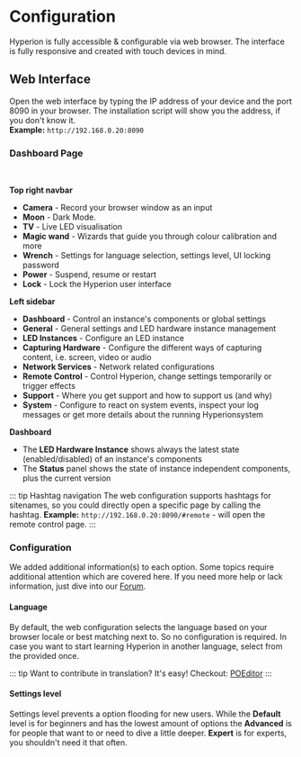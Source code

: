 # Configuration
Hyperion is fully accessible & configurable via web browser. The interface is fully responsive and created with touch devices in mind.

## Web Interface
Open the web interface by typing the IP address of your device and the port 8090 in your browser. The installation script will show you the address, if you don't know it. \
**Example:** `http://192.168.0.20:8090`

### Dashboard Page
<br>
<ImageWrap src="/images/en/user_config_dash.jpg" alt="Hyperion Web Configuration - Dashboard" />


 **Top right navbar**
 * **Camera** - Record your browser window as an input
 * **Moon** - Dark Mode.
 * **TV** - Live LED visualisation
 * **Magic wand** - Wizards that guide you through colour calibration and more
 * **Wrench** - Settings for language selection, settings level, UI locking password
 * **Power** - Suspend, resume or restart
 * **Lock** - Lock the Hyperion user interface 
 
 **Left sidebar**
 * **Dashboard** - Control an instance's components or global settings
 * **General** - General settings and LED hardware instance management
 * **LED Instances** - Configure an LED instance
 * **Capturing Hardware** - Configure the different ways of capturing content, i.e. screen, video or audio 
 * **Network Services** - Network related configurations
 * **Remote Control** - Control Hyperion, change settings temporarily or trigger effects
 * **Support** - Where you get support and how to support us (and why)
 * **System** - Configure to react on system events, inspect your log messages or get more details about the running Hyperionsystem

 **Dashboard**
 * The **LED Hardware Instance** shows always the latest state (enabled/disabled) of an instance's components
 * The **Status** panel shows the state of instance independent components, plus the current version

::: tip Hashtag navigation
The web configuration supports hashtags for sitenames, so you could directly open a specific page by calling the hashtag.
**Example:** `http://192.168.0.20:8090/#remote` - will open the remote control page.
:::

### Configuration
We added additional information(s) to each option. Some topics require additional attention which are covered here. If you need more help or lack information, just dive into our [Forum](https://hyperion-project.org/forum/).

#### Language
By default, the web configuration selects the language based on your browser locale or best matching next to. So no configuration is required. In case you want to start learning Hyperion in another language, select from the provided once.

<ImageWrap src="/images/en/user_config_lang.jpg" alt="Hyperion Web Configuration - Language" />

::: tip Want to contribute in translation?
It's easy! Checkout: [POEditor](https://poeditor.com/join/project/Y4F6vHRFjA)
:::

#### Settings level
Settings level prevents a option flooding for new users. While the **Default** level is for beginners and has the lowest amount of options the **Advanced** is for people that want to or need to dive a little deeper. **Expert** is for experts, you shouldn't need it that often.

<ImageWrap src="/images/en/user_config_access.jpg" alt="Hyperion Web Configuration - Settings level" />

